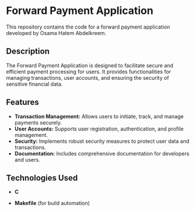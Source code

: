 # Forward Payment Application

This repository contains the code for a forward payment application developed by Osama Hatem Abdelkreem.

## Description

The Forward Payment Application is designed to facilitate secure and efficient payment processing for users. It provides functionalities for managing transactions, user accounts, and ensuring the security of sensitive financial data.

## Features

- **Transaction Management:** Allows users to initiate, track, and manage payments securely.
- **User Accounts:** Supports user registration, authentication, and profile management.
- **Security:** Implements robust security measures to protect user data and transactions.
- **Documentation:** Includes comprehensive documentation for developers and users.

## Technologies Used

- **C**

- **Makefile** (for build automation)

